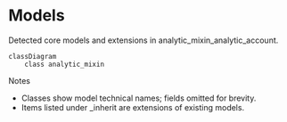 # Models

Detected core models and extensions in analytic_mixin_analytic_account.

```mermaid
classDiagram
    class analytic_mixin
```

Notes
- Classes show model technical names; fields omitted for brevity.
- Items listed under _inherit are extensions of existing models.
